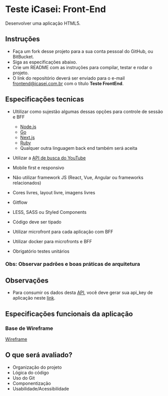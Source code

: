 # Teste iCasei: Front-End
Desenvolver uma aplicação HTML5.

## Instruções
- Faça um fork desse projeto para a sua conta pessoal do GitHub, ou BitBucket.
- Siga as especificações abaixo.
- Crie um README com as instruções para compilar, testar e rodar o projeto.
- O link do repositório deverá ser enviado para o e-mail frontend@icasei.com.br com o título **Teste FrontEnd**.

## Especificações tecnicas
- Ultilizar como sujestão algumas dessas opções para controle de sessão e BFF
  - [Node.js](https://nodejs.org/en/) 
  - [Go](https://go.dev/)
  - [Next.js](https://nextjs.org/)
  - [Ruby](https://www.ruby-lang.org/pt/)
  - Qualquer outra linguagem back end também será aceita

- Utilizar a [API de busca do YouTube](https://developers.google.com/youtube/v3/docs/search/list)
- Mobile first e responsivo
- Não utilizar framework JS (React, Vue, Angular ou frameworks relacionados)
- Cores livres, layout livre, imagens livres
- Gitflow
- LESS, SASS ou Styled Components
- Código deve ser tipado
- Utilizar microfront para cada aplicação com BFF
- Utilizar docker para microfronts e BFF
- Obrigatório testes unitários
### Obs: Observar padrões e boas práticas de arquitetura 

## Observações
- Para consumir os dados desta [API](https://developers.google.com/youtube/v3/docs/search/list), você deve gerar sua api_key de aplicação neste [link](https://developers.google.com/youtube/v3/getting-started?hl=pt-br).

## Especificações funcionais da aplicação



### Base de Wireframe
[Wireframe](/wireframe/wireframe.png)

## O que será avaliado?
- Organização do projeto
- Lógica do código
- Uso do Git
- Componentização
- Usabilidade/Acessibilidade
